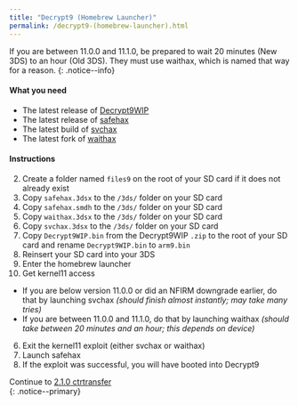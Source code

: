 ```yaml
---
title: "Decrypt9 (Homebrew Launcher)"
permalink: /decrypt9-(homebrew-launcher).html
---
```


If you are between 11.0.0 and 11.1.0, be prepared to wait 20 minutes (New 3DS) to an hour (Old 3DS). They must use waithax, which is named that way for a reason.
{: .notice--info}

#### What you need

* The latest release of [Decrypt9WIP](https://github.com/d0k3/Decrypt9WIP/releases/latest/)
* The latest release of [safehax](https://github.com/TiniVi/safehax/releases/latest/)
* The latest build of [svchax](images/svchax.3dsx)
* The latest fork of [waithax](https://github.com/TiniVi/waithax/releases/latest)

#### Instructions

2. Create a folder named `files9` on the root of your SD card if it does not already exist
3. Copy `safehax.3dsx` to the `/3ds/` folder on your SD card
4. Copy `safehax.smdh` to the `/3ds/` folder on your SD card
4. Copy `waithax.3dsx` to the `/3ds/` folder on your SD card
5. Copy `svchax.3dsx` to the `/3ds/` folder on your SD card
3. Copy `Decrypt9WIP.bin` from the Decrypt9WIP `.zip` to the root of your SD card and rename `Decrypt9WIP.bin` to `arm9.bin`
3. Reinsert your SD card into your 3DS
4. Enter the homebrew launcher
5. Get kernel11 access
  + If you are below version 11.0.0 or did an NFIRM downgrade earlier, do that by launching svchax *(should finish almost instantly; may take many tries)*
  + If you are between 11.0.0 and 11.1.0, do that by launching waithax *(should take between 20 minutes and an hour; this depends on device)*
6. Exit the kernel11 exploit (either svchax or waithax)
4. Launch safehax
4. If the exploit was successful, you will have booted into Decrypt9

Continue to [2.1.0 ctrtransfer](2.1.0-ctrtransfer)    
{: .notice--primary}

